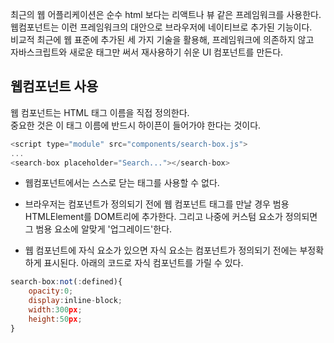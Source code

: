 최근의 웹 어플리케이션은 순수 html 보다는 리액트나 뷰 같은 프레임워크를 사용한다.  
웹컴포넌트는 이런 프레임워크의 대안으로 브라우저에 네이티브로 추가된 기능이다.  
비교적 최근에 웹 표준에 추가된 세 가지 기술을 활용해, 프레임워크에 의존하지 않고  
자바스크립트와 새로운 태그만 써서 재사용하기 쉬운 UI 컴포넌트를 만든다.

## 웹컴포넌트 사용

웹 컴포넌트는 HTML 태그 이름을 직접 정의한다.  
중요한 것은 이 태그 이름에 반드시 하이픈이 들어가야 한다는 것이다.

```javascript
<script type="module" src="components/search-box.js">
...
<search-box placeholder="Search..."></search-box>
```

- 웹컴포넌트에서는 스스로 닫는 태그를 사용할 수 없다.

- 브라우저는 컴포넌트가 정의되기 전에 웹 컴포넌트 태그를 만날 경우 범용 HTMLElement를 DOM트리에 추가한다. 그리고 나중에 커스텀 요소가 정의되면 그 범용 요소에 알맞게 '업그레이드'한다.

- 웹 컴포넌트에 자식 요소가 있으면 자식 요소는 컴포넌트가 정의되기 전에는 부정확하게 표시된다. 아래의 코드로 자식 컴포넌트를 가릴 수 있다.

```javascript
search-box:not(:defined){
    opacity:0;
    display:inline-block;
    width:300px;
    height:50px;
}
```
